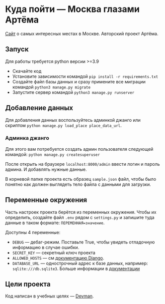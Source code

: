 # Куда пойти — Москва глазами Артёма

[Сайт](https://unng89.pythonanywhere.com/) о самых интересных местах в Москве. Авторский проект Артёма.

## Запуск
Для работы требуется python версии >=3.9 
- Скачайте код
- Установите зависимости командой `pip install -r requirements.txt`
- Создайте файл базы данных и сразу примените все миграции командой `python3 manage.py migrate`
- Запустите сервер командой `python3 manage.py runserver`

## Добавление данных
Для добавления данных воспользуйтесь админкой джанго
или скриптом `python manage.py load_place place_data_url`.

### Админка джанго
Для этого вам потребуется создать админ пользователя следующей командой:
`python manage.py createsuperuser`

После открыть на браузере `localhost:8000/admin` ввести логин и пароль админа.
И добавлять нужные данные.

В корневой папке проекта есть образец `sample.json` файл, чтобы было понятно как должен выглядеть тело файла с данными для загрузки.

## Переменные окружения

Часть настроек проекта берётся из переменных окружения. Чтобы их определить, создайте файл `.env` рядом с `settings.py` и запишите туда данные в таком формате: `ПЕРЕМЕННАЯ=значение`.

Доступны 4 переменные:
- `DEBUG` — дебаг-режим. Поставьте True, чтобы увидеть отладочную информацию в случае ошибки.
- `SECRET_KEY` — секретный ключ проекта
- `ALLOWED_HOSTS` — см [документацию Django](https://docs.djangoproject.com/en/3.1/ref/settings/#allowed-hosts).
- `DATABASE_URL` — однострочный адрес к базе данных, например: `sqlite:///db.sqlite3`. Больше информации в [документации](https://github.com/jacobian/dj-database-url)


## Цели проекта

Код написан в учебных целях — [Devman](https://dvmn.org).